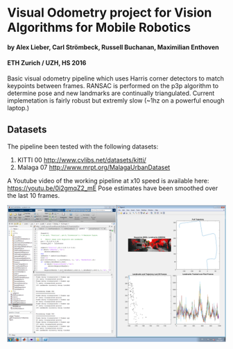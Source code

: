 Visual Odometry project for Vision Algorithms for Mobile Robotics
======
#### by Alex Lieber, Carl Strömbeck, Russell Buchanan, Maximilian Enthoven
#### ETH Zurich / UZH, HS 2016

Basic visual odometry pipeline which uses Harris corner detectors to match keypoints between frames. RANSAC is performed on the p3p algorithm to determine pose and new landmarks are continually triangulated. Current implemetation is fairly robust but extremly slow (~1hz on a powerful enough laptop.)


Datasets
------
The pipeline been tested with the following datasets:
1. KITTI 00 http://www.cvlibs.net/datasets/kitti/
2. Malaga 07 http://www.mrpt.org/MalagaUrbanDataset

A Youtube video of the working pipeline at x10 speed is available here: https://youtu.be/0i2gmqZ2_mE
Pose estimates have been smoothed over the last 10 frames.

![](kitti1000.png?raw=true)

